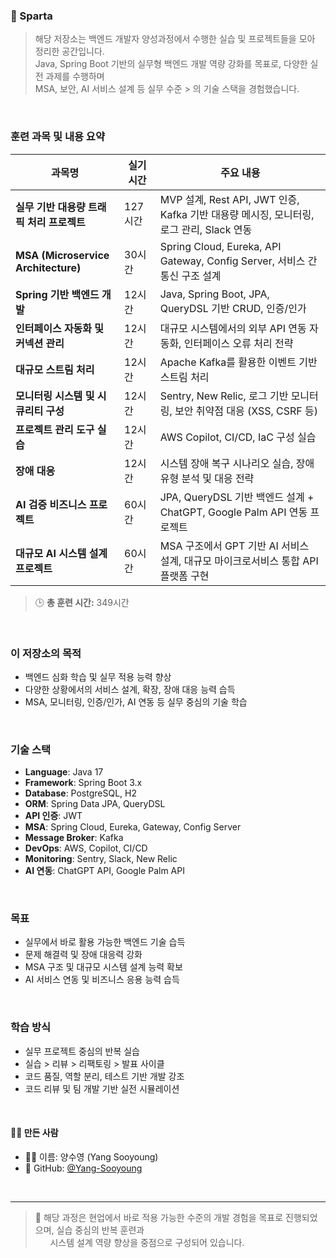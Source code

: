 ### 🧠 Sparta

> 해당 저장소는 백엔드 개발자 양성과정에서 수행한 실습 및 프로젝트들을 모아 정리한 공간입니다.\
> Java, Spring Boot 기반의 실무형 백엔드 개발 역량 강화를 목표로, 다양한 실전 과제를 수행하며 \
> MSA, 보안, AI 서비스 설계 등 실무 수준 > 의 기술 스택을 경험했습니다.

<br/>

### 훈련 과목 및 내용 요약

| 과목명                                 | 실기 시간 | 주요 내용                                                             |
| ----------------------------------- | ----- | ----------------------------------------------------------------- |
| **실무 기반 대용량 트래픽 처리 프로젝트**           | 127시간 | MVP 설계, Rest API, JWT 인증, Kafka 기반 대용량 메시징, 모니터링, 로그 관리, Slack 연동 |
| **MSA (Microservice Architecture)** | 30시간  | Spring Cloud, Eureka, API Gateway, Config Server, 서비스 간 통신 구조 설계  |
| **Spring 기반 백엔드 개발**                | 12시간  | Java, Spring Boot, JPA, QueryDSL 기반 CRUD, 인증/인가                   |
| **인터페이스 자동화 및 커넥션 관리**              | 12시간  | 대규모 시스템에서의 외부 API 연동 자동화, 인터페이스 오류 처리 전략                          |
| **대규모 스트림 처리**                      | 12시간  | Apache Kafka를 활용한 이벤트 기반 스트림 처리                                   |
| **모니터링 시스템 및 시큐리티 구성**              | 12시간  | Sentry, New Relic, 로그 기반 모니터링, 보안 취약점 대응 (XSS, CSRF 등)            |
| **프로젝트 관리 도구 실습**                   | 12시간  | AWS Copilot, CI/CD, IaC 구성 실습                                     |
| **장애 대응**                           | 12시간  | 시스템 장애 복구 시나리오 실습, 장애 유형 분석 및 대응 전략                               |
| **AI 검증 비즈니스 프로젝트**                 | 60시간  | JPA, QueryDSL 기반 백엔드 설계 + ChatGPT, Google Palm API 연동 프로젝트        |
| **대규모 AI 시스템 설계 프로젝트**              | 60시간  | MSA 구조에서 GPT 기반 AI 서비스 설계, 대규모 마이크로서비스 통합 API 플랫폼 구현              |

> 🕒 **총 훈련 시간:** 349시간

<br/>

### 이 저장소의 목적

* 백엔드 심화 학습 및 실무 적용 능력 향상
* 다양한 상황에서의 서비스 설계, 확장, 장애 대응 능력 습득
* MSA, 모니터링, 인증/인가, AI 연동 등 실무 중심의 기술 학습

<br/>

### 기술 스택

* **Language**: Java 17
* **Framework**: Spring Boot 3.x
* **Database**: PostgreSQL, H2
* **ORM**: Spring Data JPA, QueryDSL
* **API 인증**: JWT
* **MSA**: Spring Cloud, Eureka, Gateway, Config Server
* **Message Broker**: Kafka
* **DevOps**: AWS, Copilot, CI/CD
* **Monitoring**: Sentry, Slack, New Relic
* **AI 연동**: ChatGPT API, Google Palm API

<br/>

### 목표

* 실무에서 바로 활용 가능한 백엔드 기술 습득
* 문제 해결력 및 장애 대응력 강화
* MSA 구조 및 대규모 시스템 설계 능력 확보
* AI 서비스 연동 및 비즈니스 응용 능력 습득

<br/>

### 학습 방식

* 실무 프로젝트 중심의 반복 실습
* 실습 > 리뷰 > 리팩토링 > 발표 사이클
* 코드 품질, 역할 분리, 테스트 기반 개발 강조
* 코드 리뷰 및 팀 개발 기반 실전 시뮬레이션

<br/>

#### 🙋‍♀️ 만든 사람

- 👩‍💻 이름: 양수영 (Yang Sooyoung)
- 🔗 GitHub: [@Yang-Sooyoung](https://github.com/Yang-Sooyoung)

<br/>


---

> 💬 해당 과정은 현업에서 바로 적용 가능한 수준의 개발 경험을 목표로 진행되었으며, 실습 중심의 반복 훈련과 \
> &nbsp;&nbsp;&nbsp;&nbsp;&nbsp; 시스템 설계 역량 향상을 중점으로 구성되어 있습니다.

